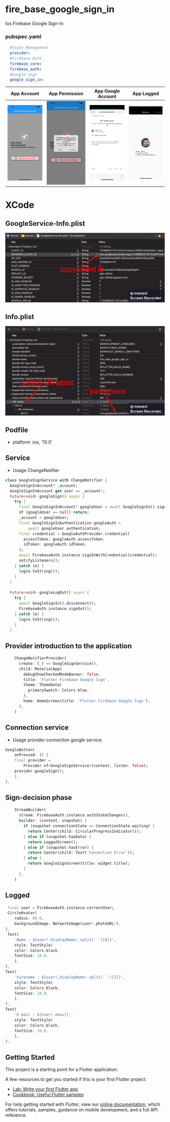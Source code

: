 # fire_base_google_sign_in

Ios Firebase Google Sign-In

### pubspec.yaml
```yaml
  #State Management
  provider:
  #Firebase Auth
  firebase_core:
  firebase_auth:
  #Google Sign
  google_sign_in:
```

|              App Account             |          App Permission              |          App Google Account          |            App Logged             | 
| :----------------------------------: | :----------------------------------: | :----------------------------------: | :----------------------------------: |
| <a  target="_blank"><img src="sign_screen.png" width="200"></a> | <a  target="_blank"><img src="permission.png" width="200"></a> |  <a  target="_blank"><img src="google_account.png" width="200"></a> |  <a  target="_blank"><img src="logged.png" width="200"></a> |

# XCode
## GoogleService-Info.plist

<img src="GoogleService-Info_plist.png">

## Info.plist
<img src="Info_plist.png"> 

## Podfile
 - platform :ios, '10.0'

## Service 

- Usage ChangeNotifier

```dart
class GoogleSignService with ChangeNotifier {
  GoogleSignInAccount? _account;
  GoogleSignInAccount get user => _account!;
  Future<void> googleSign() async {
    try {
      final GoogleSignInAccount? googleUser = await GoogleSignIn().signIn();
      if (googleUser == null) return;
      _account = googleUser;
      final GoogleSignInAuthentication googleAuth =
          await googleUser.authentication;
      final credential = GoogleAuthProvider.credential(
        accessToken: googleAuth.accessToken,
        idToken: googleAuth.idToken,
      );
      await FirebaseAuth.instance.signInWithCredential(credential);
      notifyListeners();
    } catch (e) {
      log(e.toString());
    }
  }

  Future<void> googleLogOut() async {
    try {
      await GoogleSignIn().disconnect();
      FirebaseAuth.instance.signOut();
    } catch (e) {
      log(e.toString());
    }
  }
```

## Provider introduction to the application

```dart
    ChangeNotifierProvider(
      create: (_) => GoogleSignService(),
      child: MaterialApp(
        debugShowCheckedModeBanner: false,
        title: 'Flutter Firebase Google Sign',
        theme: ThemeData(
          primarySwatch: Colors.blue,
        ),
        home: HomeScreen(title: 'Flutter Firebase Google Sign'),
      ),
    )
```

## Connection service
 - Usage provider connection google service.
```dart
GoogleButton(
    onPressed: () {
    final provider =
        Provider.of<GoogleSignService>(context, listen: false);
    provider.googleSign();
    },
),
```

## Sign-decision phase

```dart
    StreamBuilder(
      stream: FirebaseAuth.instance.authStateChanges(),
      builder: (context, snapshot) {
        if (snapshot.connectionState == ConnectionState.waiting) {
          return Center(child: CircularProgressIndicator());
        } else if (snapshot.hasData) {
          return LoggedScreen();
        } else if (snapshot.hasError) {
          return Center(child: Text('Connection Error'));
        } else {
          return GoogleSignScreen(title: widget.title);
        }
      },
    )
```

## Logged

```dart
 final user = FirebaseAuth.instance.currentUser;
 CircleAvatar(
    radius: 60.0,
    backgroundImage: NetworkImage(user!.photoURL!),
),
 Text(
    'Name : ${user!.displayName!.split(' ')[0]}',
    style: TextStyle(
    color: Colors.black,
    fontSize: 18.0,
    ),
),
Text(
    'Surename : ${user!.displayName!.split(' ')[1]}',
    style: TextStyle(
    color: Colors.black,
    fontSize: 18.0,
    ),
),
Text(
    'E-mail : ${user!.email}',
    style: TextStyle(
    color: Colors.black,
    fontSize: 18.0,
    ),
),
```

## Getting Started

This project is a starting point for a Flutter application.

A few resources to get you started if this is your first Flutter project:

- [Lab: Write your first Flutter app](https://flutter.dev/docs/get-started/codelab)
- [Cookbook: Useful Flutter samples](https://flutter.dev/docs/cookbook)

For help getting started with Flutter, view our
[online documentation](https://flutter.dev/docs), which offers tutorials,
samples, guidance on mobile development, and a full API reference.
